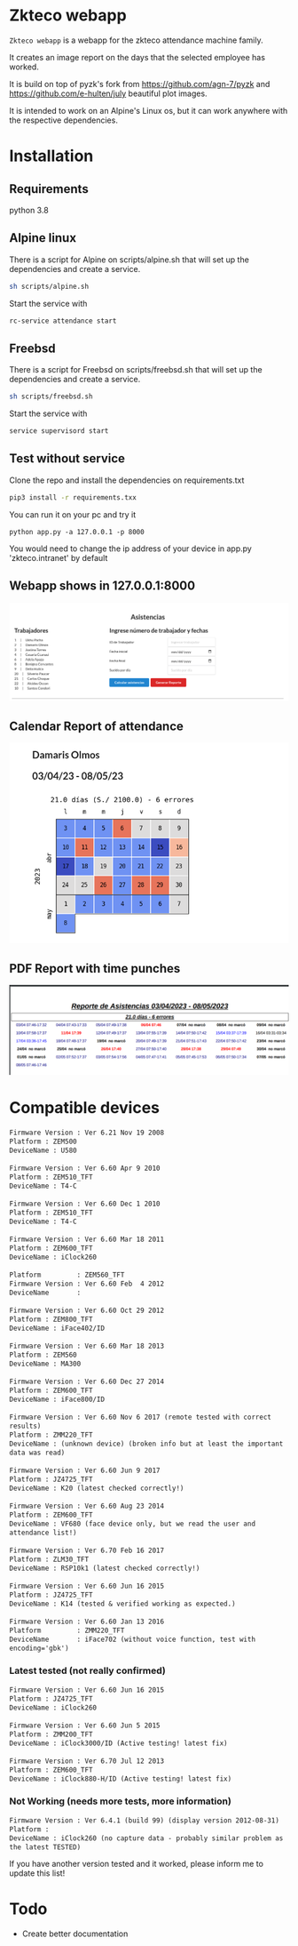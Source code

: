 # Zkteco webapp



`Zkteco webapp` is a webapp for the zkteco attendance machine family.

It creates an image report on the days that the selected employee has worked.

It is build on top of pyzk's fork from https://github.com/agn-7/pyzk and https://github.com/e-hulten/july beautiful plot images.

It is intended to work on an Alpine's Linux os, but it can work anywhere with the respective dependencies.




# Installation 
## Requirements
python 3.8
## Alpine linux
There is a script for Alpine on scripts/alpine.sh that will set up the dependencies and create a service.
``` bash
sh scripts/alpine.sh
```
Start the service with 
``` bash
rc-service attendance start
```
## Freebsd 
There is a script for Freebsd on scripts/freebsd.sh that will set up the dependencies and create a service.

``` bash
sh scripts/freebsd.sh
```
Start the service with 
``` bash
service supervisord start
```
## Test without service
Clone the repo and install the dependencies on requirements.txt
``` bash
pip3 install -r requirements.txx
```

You can run it on your pc and try it
```commandline
python app.py -a 127.0.0.1 -p 8000
```
You would need to change the ip address of your device in app.py 'zkteco.intranet' by default

## Webapp shows in 127.0.0.1:8000
![alt text](./images/ui.png)

## Calendar Report of attendance
![alt text](./images/july-image.png)

## PDF Report with time punches
![alt text](./images/pdf-report.png)

# Compatible devices

```
Firmware Version : Ver 6.21 Nov 19 2008
Platform : ZEM500
DeviceName : U580

Firmware Version : Ver 6.60 Apr 9 2010
Platform : ZEM510_TFT
DeviceName : T4-C

Firmware Version : Ver 6.60 Dec 1 2010
Platform : ZEM510_TFT
DeviceName : T4-C

Firmware Version : Ver 6.60 Mar 18 2011
Platform : ZEM600_TFT
DeviceName : iClock260

Platform         : ZEM560_TFT
Firmware Version : Ver 6.60 Feb  4 2012
DeviceName       :

Firmware Version : Ver 6.60 Oct 29 2012
Platform : ZEM800_TFT
DeviceName : iFace402/ID

Firmware Version : Ver 6.60 Mar 18 2013
Platform : ZEM560
DeviceName : MA300

Firmware Version : Ver 6.60 Dec 27 2014
Platform : ZEM600_TFT
DeviceName : iFace800/ID

Firmware Version : Ver 6.60 Nov 6 2017 (remote tested with correct results)
Platform : ZMM220_TFT
DeviceName : (unknown device) (broken info but at least the important data was read)

Firmware Version : Ver 6.60 Jun 9 2017
Platform : JZ4725_TFT
DeviceName : K20 (latest checked correctly!)

Firmware Version : Ver 6.60 Aug 23 2014 
Platform : ZEM600_TFT
DeviceName : VF680 (face device only, but we read the user and attendance list!)

Firmware Version : Ver 6.70 Feb 16 2017
Platform : ZLM30_TFT
DeviceName : RSP10k1 (latest checked correctly!)

Firmware Version : Ver 6.60 Jun 16 2015
Platform : JZ4725_TFT
DeviceName : K14 (tested & verified working as expected.)

Firmware Version : Ver 6.60 Jan 13 2016
Platform         : ZMM220_TFT
DeviceName       : iFace702 (without voice function, test with encoding='gbk')
```



### Latest tested (not really confirmed)

```
Firmware Version : Ver 6.60 Jun 16 2015
Platform : JZ4725_TFT
DeviceName : iClock260

Firmware Version : Ver 6.60 Jun 5 2015
Platform : ZMM200_TFT
DeviceName : iClock3000/ID (Active testing! latest fix)

Firmware Version : Ver 6.70 Jul 12 2013
Platform : ZEM600_TFT
DeviceName : iClock880-H/ID (Active testing! latest fix)
```

### Not Working (needs more tests, more information)

```
Firmware Version : Ver 6.4.1 (build 99) (display version 2012-08-31)
Platform : 
DeviceName : iClock260 (no capture data - probably similar problem as the latest TESTED)
```

If you have another version tested and it worked, please inform me to update this list!

# Todo

* Create better documentation

